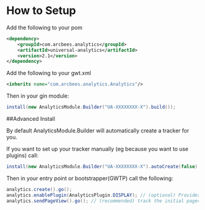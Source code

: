 # How to Setup

Add the following to your pom

```xml
<dependency>
    <groupId>com.arcbees.analytics</groupId>
    <artifactId>universal-analytics</artifactId>
    <version>2.1</version>
</dependency>
```

Add the following to your gwt.xml

```xml
<inherits name="com.arcbees.analytics.Analytics"/>
```

Then in your gin module:

```java
install(new AnalyticsModule.Builder("UA-XXXXXXXX-X").build());
```

##Advanced Install

By default AnalyticsModule.Builder will automatically create a tracker for you.

If you want to set up your tracker manually (eg because you want to use plugins) call:

```java
install(new AnalyticsModule.Builder("UA-XXXXXXXX-X").autoCreate(false).build());
```

Then in your entry point or bootstrapper(GWTP) call the following:

```java
analytics.create().go();
analytics.enablePlugin(AnalyticsPlugin.DISPLAY); // (optional) Provides demographics information.
analytics.sendPageView().go(); // (recommended) track the initial pageview
```
